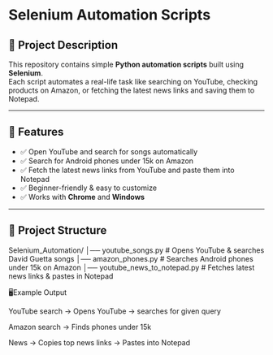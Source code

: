 # Selenium Automation Scripts  

## 📌 Project Description  
This repository contains simple **Python automation scripts** built using **Selenium**.  
Each script automates a real-life task like searching on YouTube, checking products on Amazon, or fetching the latest news links and saving them to Notepad.  

---

## 🚀 Features  
- ✅ Open YouTube and search for songs automatically  
- ✅ Search for Android phones under 15k on Amazon  
- ✅ Fetch the latest news links from YouTube and paste them into Notepad  
- ✅ Beginner-friendly & easy to customize  
- ✅ Works with **Chrome** and **Windows**  

---

## 📂 Project Structure  
Selenium_Automation/
│── youtube_songs.py # Opens YouTube & searches David Guetta songs
│── amazon_phones.py # Searches Android phones under 15k on Amazon
│── youtube_news_to_notepad.py # Fetches latest news links & pastes in Notepad


🖥Example Output

YouTube search → Opens YouTube → searches for given query

Amazon search → Finds phones under 15k

News → Copies top news links → Pastes into Notepad
